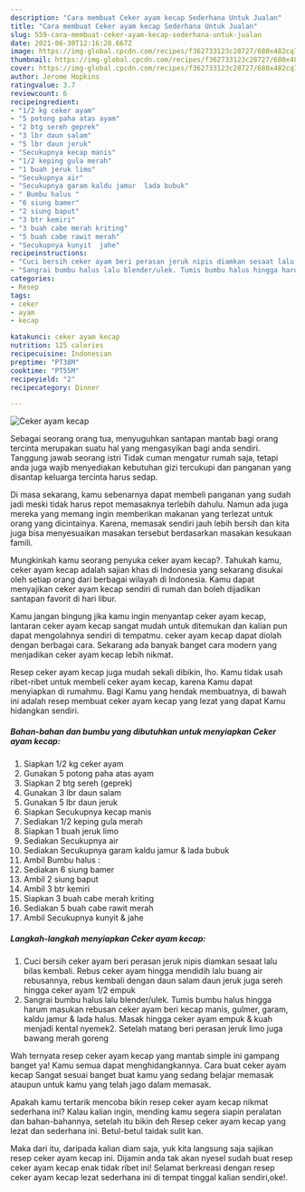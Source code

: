 ```yaml
---
description: "Cara membuat Ceker ayam kecap Sederhana Untuk Jualan"
title: "Cara membuat Ceker ayam kecap Sederhana Untuk Jualan"
slug: 559-cara-membuat-ceker-ayam-kecap-sederhana-untuk-jualan
date: 2021-06-30T12:16:28.667Z
image: https://img-global.cpcdn.com/recipes/f362733123c28727/680x482cq70/ceker-ayam-kecap-foto-resep-utama.jpg
thumbnail: https://img-global.cpcdn.com/recipes/f362733123c28727/680x482cq70/ceker-ayam-kecap-foto-resep-utama.jpg
cover: https://img-global.cpcdn.com/recipes/f362733123c28727/680x482cq70/ceker-ayam-kecap-foto-resep-utama.jpg
author: Jerome Hopkins
ratingvalue: 3.7
reviewcount: 6
recipeingredient:
- "1/2 kg ceker ayam"
- "5 potong paha atas ayam"
- "2 btg sereh geprek"
- "3 lbr daun salam"
- "5 lbr daun jeruk"
- "Secukupnya kecap manis"
- "1/2 keping gula merah"
- "1 buah jeruk limo"
- "Secukupnya air"
- "Secukupnya garam kaldu jamur  lada bubuk"
- " Bumbu halus "
- "6 siung bamer"
- "2 siung baput"
- "3 btr kemiri"
- "3 buah cabe merah kriting"
- "5 buah cabe rawit merah"
- "Secukupnya kunyit  jahe"
recipeinstructions:
- "Cuci bersih ceker ayam beri perasan jeruk nipis diamkan sesaat lalu bilas kembali. Rebus ceker ayam hingga mendidih lalu buang air rebusannya, rebus kembali dengan daun salam daun jeruk juga sereh hingga ceker ayam 1/2 empuk"
- "Sangrai bumbu halus lalu blender/ulek. Tumis bumbu halus hingga harum masukan rebusan ceker ayam beri kecap manis, gulmer, garam, kaldu jamur &amp; lada halus. Masak hingga ceker ayam empuk &amp; kuah menjadi kental nyemek2. Setelah matang beri perasan jeruk limo juga bawang merah goreng"
categories:
- Resep
tags:
- ceker
- ayam
- kecap

katakunci: ceker ayam kecap 
nutrition: 125 calories
recipecuisine: Indonesian
preptime: "PT38M"
cooktime: "PT55M"
recipeyield: "2"
recipecategory: Dinner

---
```



![Ceker ayam kecap](https://img-global.cpcdn.com/recipes/f362733123c28727/680x482cq70/ceker-ayam-kecap-foto-resep-utama.jpg)

Sebagai seorang orang tua, menyuguhkan santapan mantab bagi orang tercinta merupakan suatu hal yang mengasyikan bagi anda sendiri. Tanggung jawab seorang istri Tidak cuman mengatur rumah saja, tetapi anda juga wajib menyediakan kebutuhan gizi tercukupi dan panganan yang disantap keluarga tercinta harus sedap.

Di masa  sekarang, kamu sebenarnya dapat membeli panganan yang sudah jadi meski tidak harus repot memasaknya terlebih dahulu. Namun ada juga mereka yang memang ingin memberikan makanan yang terlezat untuk orang yang dicintainya. Karena, memasak sendiri jauh lebih bersih dan kita juga bisa menyesuaikan masakan tersebut berdasarkan masakan kesukaan famili. 



Mungkinkah kamu seorang penyuka ceker ayam kecap?. Tahukah kamu, ceker ayam kecap adalah sajian khas di Indonesia yang sekarang disukai oleh setiap orang dari berbagai wilayah di Indonesia. Kamu dapat menyajikan ceker ayam kecap sendiri di rumah dan boleh dijadikan santapan favorit di hari libur.

Kamu jangan bingung jika kamu ingin menyantap ceker ayam kecap, lantaran ceker ayam kecap sangat mudah untuk ditemukan dan kalian pun dapat mengolahnya sendiri di tempatmu. ceker ayam kecap dapat diolah dengan berbagai cara. Sekarang ada banyak banget cara modern yang menjadikan ceker ayam kecap lebih nikmat.

Resep ceker ayam kecap juga mudah sekali dibikin, lho. Kamu tidak usah ribet-ribet untuk membeli ceker ayam kecap, karena Kamu dapat menyiapkan di rumahmu. Bagi Kamu yang hendak membuatnya, di bawah ini adalah resep membuat ceker ayam kecap yang lezat yang dapat Kamu hidangkan sendiri.

<!--inarticleads1-->

##### Bahan-bahan dan bumbu yang dibutuhkan untuk menyiapkan Ceker ayam kecap:

1. Siapkan 1/2 kg ceker ayam
1. Gunakan 5 potong paha atas ayam
1. Siapkan 2 btg sereh (geprek)
1. Gunakan 3 lbr daun salam
1. Gunakan 5 lbr daun jeruk
1. Siapkan Secukupnya kecap manis
1. Sediakan 1/2 keping gula merah
1. Siapkan 1 buah jeruk limo
1. Sediakan Secukupnya air
1. Sediakan Secukupnya garam kaldu jamur &amp; lada bubuk
1. Ambil  Bumbu halus :
1. Sediakan 6 siung bamer
1. Ambil 2 siung baput
1. Ambil 3 btr kemiri
1. Siapkan 3 buah cabe merah kriting
1. Sediakan 5 buah cabe rawit merah
1. Ambil Secukupnya kunyit &amp; jahe




<!--inarticleads2-->

##### Langkah-langkah menyiapkan Ceker ayam kecap:

1. Cuci bersih ceker ayam beri perasan jeruk nipis diamkan sesaat lalu bilas kembali. Rebus ceker ayam hingga mendidih lalu buang air rebusannya, rebus kembali dengan daun salam daun jeruk juga sereh hingga ceker ayam 1/2 empuk
1. Sangrai bumbu halus lalu blender/ulek. Tumis bumbu halus hingga harum masukan rebusan ceker ayam beri kecap manis, gulmer, garam, kaldu jamur &amp; lada halus. Masak hingga ceker ayam empuk &amp; kuah menjadi kental nyemek2. Setelah matang beri perasan jeruk limo juga bawang merah goreng




Wah ternyata resep ceker ayam kecap yang mantab simple ini gampang banget ya! Kamu semua dapat menghidangkannya. Cara buat ceker ayam kecap Sangat sesuai banget buat kamu yang sedang belajar memasak ataupun untuk kamu yang telah jago dalam memasak.

Apakah kamu tertarik mencoba bikin resep ceker ayam kecap nikmat sederhana ini? Kalau kalian ingin, mending kamu segera siapin peralatan dan bahan-bahannya, setelah itu bikin deh Resep ceker ayam kecap yang lezat dan sederhana ini. Betul-betul taidak sulit kan. 

Maka dari itu, daripada kalian diam saja, yuk kita langsung saja sajikan resep ceker ayam kecap ini. Dijamin anda tak akan nyesel sudah buat resep ceker ayam kecap enak tidak ribet ini! Selamat berkreasi dengan resep ceker ayam kecap lezat sederhana ini di tempat tinggal kalian sendiri,oke!.

